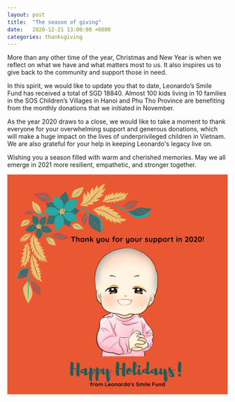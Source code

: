 ```yaml
---
layout: post
title:  "The season of giving"
date:   2020-12-21 13:00:00 +0800
categories: thanksgiving
---
```


More than any other time of the year, Christmas and New Year is when we reflect on what we have and what matters most to us. It also inspires us to give back to the community and support those in need.

In this spirit, we would like to update you that to date, Leonardo’s Smile Fund has received a total of SGD 18840. Almost 100 kids living in 10 families in the SOS Children’s Villages in Hanoi and Phu Tho Province are benefiting from the monthly donations that we initiated in November.

As the year 2020 draws to a close, we would like to take a moment to thank everyone for your overwhelming support and  generous donations, which will make a huge impact on the lives of underprivileged children in Vietnam. We are also grateful for your help in keeping Leonardo's legacy live on.

Wishing you a season filled with warm and cherished memories. May we all emerge in 2021 more resilient, empathetic, and stronger together.

![Greetings](/images/greetings.png)
